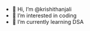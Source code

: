 - 👋 Hi, I’m @krishithanjali
- 👀 I’m interested in coding
- 🌱 I’m currently learning DSA

<!---
krishithanjali/krishithanjali is a ✨ special ✨ repository because its `README.md` (this file) appears on your GitHub profile.
You can click the Preview link to take a look at your changes.
--->
